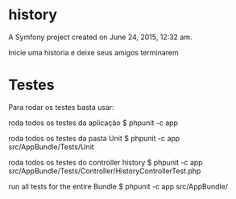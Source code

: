 history
=======

A Symfony project created on June 24, 2015, 12:32 am.

Inicie uma historia e deixe seus amigos terminarem

Testes
=======
Para rodar os testes basta usar:

roda todos os testes da aplicação
$ phpunit -c app

roda todos os testes da pasta Unit
$ phpunit -c app src/AppBundle/Tests/Unit

roda todos os testes do controller history
$ phpunit -c app src/AppBundle/Tests/Controller/HistoryControllerTest.php

run all tests for the entire Bundle
$ phpunit -c app src/AppBundle/
